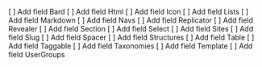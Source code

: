 [ ] Add field Bard
[ ] Add field Html
[ ] Add field Icon
[ ] Add field Lists
[ ] Add field Markdown
[ ] Add field Navs
[ ] Add field Replicator
[ ] Add field Revealer
[ ] Add field Section
[ ] Add field Select
[ ] Add field Sites
[ ] Add field Slug
[ ] Add field Spacer
[ ] Add field Structures
[ ] Add field Table
[ ] Add field Taggable
[ ] Add field Taxonomies
[ ] Add field Template
[ ] Add field UserGroups
